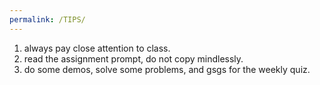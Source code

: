 ```yaml
---
permalink: /TIPS/
---
```


1. always pay close attention to class. 
2. read the assignment prompt, do not copy mindlessly. 
3. do some demos, solve some problems, and gsgs for the weekly quiz.